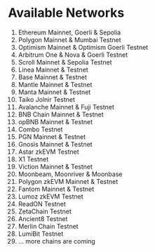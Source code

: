 # Available Networks

1. Ethereum Mainnet, Goerli & Sepolia
2. Polygon Mainnet & Mumbai Testnet
3. Optimism Mainnet & Optimism Goerli Testnet
4. Arbitrum One & Nova & Goerli Testnet
5. Scroll Mainnet & Sepolia Testnet
6. Linea Mainnet & Testnet
7. Base Mainnet & Testnet
8. Mantle Mainnet & Testnet
9. Manta Mainnet & Testnet
10. Taiko Jolnir Testnet
11. Avalanche Mainnet & Fuji Testnet
12. BNB Chain Mainnet & Testnet
13. opBNB Mainnet & Testnet
14. Combo Testnet
15. PGN Mainnet & Testnet
16. Gnosis Mainnet & Testnet
17. Astar zkEVM Testnet
18. X1 Testnet
19. Viction Mainnet & Testnet
20. Moonbeam, Moonriver & Moonbase
21. Polygon zkEVM Mainnet & Testnet
22. Fantom Mainnet & Testnet
23. Lumoz zkEVM Testnet
24. ReadON Testnet
25. ZetaChain Testnet
26. Ancient8 Testnet
27. Merlin Chain Testnet
28. LumiBit Testnet
29. ... more chains are coming

